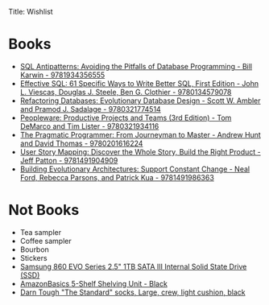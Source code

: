 Title: Wishlist

# Books
* [SQL Antipatterns: Avoiding the Pitfalls of Database Programming - Bill Karwin - 9781934356555](https://pragprog.com/titles/bksqla/)
* [Effective SQL: 61 Specific Ways to Write Better SQL, First Edition - John L. Viescas, Douglas J. Steele, Ben G. Clothier - 9780134579078](https://www.oreilly.com/library/view/effective-sql-61/9780134579078/)
* [Refactoring Databases: Evolutionary Database Design - Scott W. Ambler and Pramod J. Sadalage - 9780321774514](https://isbnsearch.org/isbn/9780321774514)
* [Peopleware: Productive Projects and Teams (3rd Edition) - Tom DeMarco and Tim Lister - 9780321934116](https://isbnsearch.org/isbn/9780321934116)
* [The Pragmatic Programmer: From Journeyman to Master - Andrew Hunt and David Thomas - 9780201616224](https://isbnsearch.org/isbn/9780201616224)
* [User Story Mapping: Discover the Whole Story, Build the Right Product - Jeff Patton - 9781491904909](https://isbnsearch.org/isbn/9781491904909)
* [Building Evolutionary Architectures: Support Constant Change - Neal Ford, Rebecca Parsons, and Patrick Kua - 9781491986363](https://isbnsearch.org/isbn/9781491986363)

# Not Books
* Tea sampler
* Coffee sampler
* Bourbon
* Stickers
* [Samsung 860 EVO Series 2.5" 1TB SATA III Internal Solid State Drive (SSD)](https://www.newegg.com/samsung-860-evo-series-1tb/p/N82E16820147673?Item=N82E16820147673&quicklink=true)
* [AmazonBasics 5-Shelf Shelving Unit - Black](https://www.amazon.com/AmazonBasics-5-Shelf-Shelving-Unit-Black/dp/B018YLFJX4)
* [Darn Tough "The Standard" socks, Large, crew, light cushion, black](https://darntough.com/products/the-real-standard-issue-crew-light?variant=45552844051)

